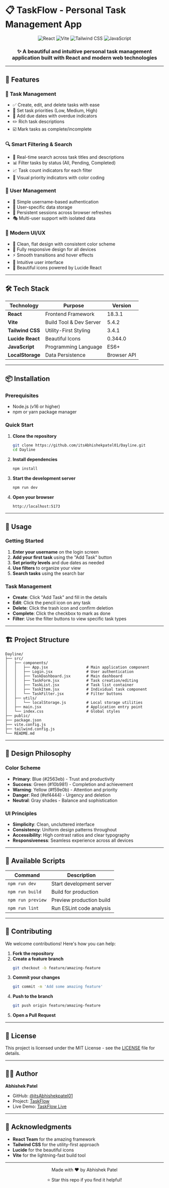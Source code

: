 # 📋 TaskFlow - Personal Task Management App

<div align="center">
  <img src="https://img.shields.io/badge/React-18.3.1-61DAFB?style=for-the-badge&logo=react&logoColor=black" alt="React">
  <img src="https://img.shields.io/badge/Vite-5.4.2-646CFF?style=for-the-badge&logo=vite&logoColor=white" alt="Vite">
  <img src="https://img.shields.io/badge/Tailwind_CSS-3.4.1-38B2AC?style=for-the-badge&logo=tailwind-css&logoColor=white" alt="Tailwind CSS">
  <img src="https://img.shields.io/badge/JavaScript-ES6+-F7DF1E?style=for-the-badge&logo=javascript&logoColor=black" alt="JavaScript">
</div>

<div align="center">
  <h3>✨ A beautiful and intuitive personal task management application built with React and modern web technologies</h3>
</div>

---

## 🚀 Features

### 📝 **Task Management**
- ✅ Create, edit, and delete tasks with ease
- 🎯 Set task priorities (Low, Medium, High)
- 📅 Add due dates with overdue indicators
- ✏️ Rich task descriptions
- ☑️ Mark tasks as complete/incomplete

### 🔍 **Smart Filtering & Search**
- 🔎 Real-time search across task titles and descriptions
- 📊 Filter tasks by status (All, Pending, Completed)
- 📈 Task count indicators for each filter
- 🎨 Visual priority indicators with color coding

### 👤 **User Management**
- 🔐 Simple username-based authentication
- 💾 User-specific data storage
- 🔄 Persistent sessions across browser refreshes
- 🎭 Multi-user support with isolated data

### 🎨 **Modern UI/UX**
- 🌟 Clean, flat design with consistent color scheme
- 📱 Fully responsive design for all devices
- ⚡ Smooth transitions and hover effects
- 🎯 Intuitive user interface
- 🌈 Beautiful icons powered by Lucide React

---

## 🛠️ Tech Stack

| Technology | Purpose | Version |
|------------|---------|---------|
| **React** | Frontend Framework | 18.3.1 |
| **Vite** | Build Tool & Dev Server | 5.4.2 |
| **Tailwind CSS** | Utility-First Styling | 3.4.1 |
| **Lucide React** | Beautiful Icons | 0.344.0 |
| **JavaScript** | Programming Language | ES6+ |
| **LocalStorage** | Data Persistence | Browser API |

---

## 📦 Installation

### Prerequisites
- Node.js (v16 or higher)
- npm or yarn package manager

### Quick Start

1. **Clone the repository**
   ```bash
   git clone https://github.com/itsAbhishekpatel01/Dayline.git
   cd Dayline
   ```

2. **Install dependencies**
   ```bash
   npm install
   ```

3. **Start the development server**
   ```bash
   npm run dev
   ```

4. **Open your browser**
   ```
   http://localhost:5173
   ```

---

## 🎯 Usage

### Getting Started
1. **Enter your username** on the login screen
2. **Add your first task** using the "Add Task" button
3. **Set priority levels** and due dates as needed
4. **Use filters** to organize your view
5. **Search tasks** using the search bar

### Task Management
- **Create**: Click "Add Task" and fill in the details
- **Edit**: Click the pencil icon on any task
- **Delete**: Click the trash icon and confirm deletion
- **Complete**: Click the checkbox to mark as done
- **Filter**: Use the filter buttons to view specific task types

---

## 🏗️ Project Structure

```
Dayline/
├── src/
│   ├── components/
│   │   ├── App.jsx                 # Main application component
│   │   ├── Login.jsx               # User authentication
│   │   ├── TaskDashboard.jsx       # Main dashboard
│   │   ├── TaskForm.jsx            # Task creation/editing
│   │   ├── TaskList.jsx            # Task list container
│   │   ├── TaskItem.jsx            # Individual task component
│   │   └── TaskFilter.jsx          # Filter buttons
│   ├── utils/
│   │   └── localStorage.js         # Local storage utilities
│   ├── main.jsx                    # Application entry point
│   └── index.css                   # Global styles
├── public/
├── package.json
├── vite.config.js
├── tailwind.config.js
└── README.md
```

---

## 🎨 Design Philosophy

### Color Scheme
- **Primary**: Blue (#2563eb) - Trust and productivity
- **Success**: Green (#10b981) - Completion and achievement
- **Warning**: Yellow (#f59e0b) - Attention and priority
- **Danger**: Red (#ef4444) - Urgency and deletion
- **Neutral**: Gray shades - Balance and sophistication

### UI Principles
- **Simplicity**: Clean, uncluttered interface
- **Consistency**: Uniform design patterns throughout
- **Accessibility**: High contrast ratios and clear typography
- **Responsiveness**: Seamless experience across all devices

---

## 🚀 Available Scripts

| Command | Description |
|---------|-------------|
| `npm run dev` | Start development server |
| `npm run build` | Build for production |
| `npm run preview` | Preview production build |
| `npm run lint` | Run ESLint code analysis |

---

## 🤝 Contributing

We welcome contributions! Here's how you can help:

1. **Fork the repository**
2. **Create a feature branch**
   ```bash
   git checkout -b feature/amazing-feature
   ```
3. **Commit your changes**
   ```bash
   git commit -m 'Add some amazing feature'
   ```
4. **Push to the branch**
   ```bash
   git push origin feature/amazing-feature
   ```
5. **Open a Pull Request**

---

## 📝 License

This project is licensed under the MIT License - see the [LICENSE](LICENSE) file for details.

---

## 👨‍💻 Author

**Abhishek Patel**
- GitHub: [@itsAbhishekpatel01](https://github.com/itsAbhishekpatel01)
- Project: [TaskFlow](https://github.com/itsAbhishekpatel01/Dayline)
- Live Demo: [TaskFlow Live](https://dayline.netlify.app/)
---

## 🙏 Acknowledgments

- **React Team** for the amazing framework
- **Tailwind CSS** for the utility-first approach
- **Lucide** for the beautiful icons
- **Vite** for the lightning-fast build tool

---

<div align="center">
  <p>Made with ❤️ by Abhishek Patel</p>
  <p>⭐ Star this repo if you find it helpful!</p>
</div>
